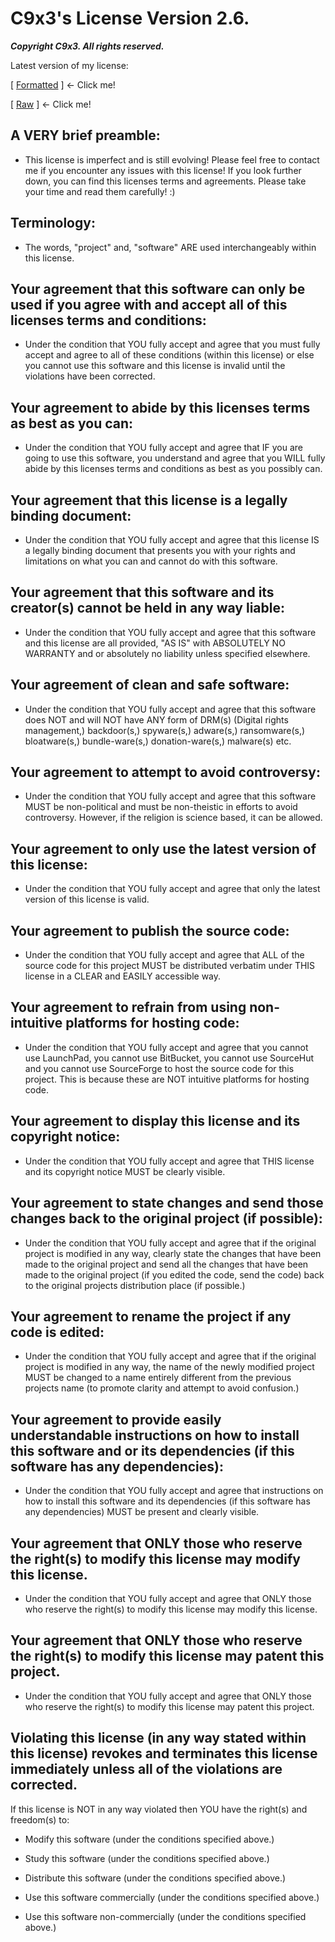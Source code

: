 # C9x3's License Version 2.6.



***Copyright C9x3. All rights reserved.***



Latest version of my license: 



[ [Formatted](https://gitlab.com/c9x3/license/-/blob/main/LICENSE.md) ] <- Click me!



[ [Raw](https://gitlab.com/c9x3/license/-/raw/main/LICENSE.md) ] <- Click me!



## A VERY brief preamble: 



- This license is imperfect and is still evolving! Please feel free to contact me if you encounter any issues with this license! If you look further down, you can find this licenses terms and agreements. Please take your time and read them carefully! :)



## Terminology: 



- The words, "project" and, "software" ARE used interchangeably within this license.



## Your agreement that this software can only be used if you agree with and accept all of this licenses terms and conditions:



- Under the condition that YOU fully accept and agree that you must fully accept and agree to all of these conditions (within this license) or else you cannot use this software and this license is invalid until the violations have been corrected. 



## Your agreement to abide by this licenses terms as best as you can:



- Under the condition that YOU fully accept and agree that IF you are going to use this software, you understand and agree that you WILL fully abide by this licenses terms and conditions as best as you possibly can.



## Your agreement that this license is a legally binding document:



- Under the condition that YOU fully accept and agree that this license IS a legally binding document that presents you with your rights and limitations on what you can and cannot do with this software. 



## Your agreement that this software and its creator(s) cannot be held in any way liable:



- Under the condition that YOU fully accept and agree that this software and this license are all provided, "AS IS" with ABSOLUTELY NO WARRANTY and or absolutely no liability unless specified elsewhere.



## Your agreement of clean and safe software: 



- Under the condition that YOU fully accept and agree that this software does NOT and will NOT have ANY form of DRM(s) (Digital rights management,) backdoor(s,) spyware(s,) adware(s,) ransomware(s,) bloatware(s,) bundle-ware(s,) donation-ware(s,) malware(s) etc. 



## Your agreement to attempt to avoid controversy:



- Under the condition that YOU fully accept and agree that this software MUST be non-political and must be non-theistic in efforts to avoid controversy. However, if the religion is science based, it can be allowed. 



## Your agreement to only use the latest version of this license: 



- Under the condition that YOU fully accept and agree that only the latest version of this license is valid.



## Your agreement to publish the source code:



- Under the condition that YOU fully accept and agree that ALL of the source code for this project MUST be distributed verbatim under THIS license in a CLEAR and EASILY accessible way. 



## Your agreement to refrain from using non-intuitive platforms for hosting code: 



- Under the condition that YOU fully accept and agree that you cannot use LaunchPad, you cannot use BitBucket, you cannot use SourceHut and you cannot use SourceForge to host the source code for this project. This is because these are NOT intuitive platforms for hosting code.



## Your agreement to display this license and its copyright notice:



- Under the condition that YOU fully accept and agree that THIS license and its copyright notice MUST be clearly visible.



## Your agreement to state changes and send those changes back to the original project (if possible):



- Under the condition that YOU fully accept and agree that if the original project is modified in any way, clearly state the changes that have been made to the original project and send all the changes that have been made to the original project (if you edited the code, send the code) back to the original projects distribution place (if possible.)



## Your agreement to rename the project if any code is edited:



- Under the condition that YOU fully accept and agree that if the original project is modified in any way, the name of the newly modified project MUST be changed to a name entirely different from the previous projects name (to promote clarity and attempt to avoid confusion.)



## Your agreement to provide easily understandable instructions on how to install this software and or its dependencies (if this software has any dependencies):



- Under the condition that YOU fully accept and agree that instructions on how to install this software and its dependencies (if this software has any dependencies) MUST be present and clearly visible.



## Your agreement that ONLY those who reserve the right(s) to modify this license may modify this license.



- Under the condition that YOU fully accept and agree that ONLY those who reserve the right(s) to modify this license may modify this license.



## Your agreement that ONLY those who reserve the right(s) to modify this license may patent this project.


- Under the condition that YOU fully accept and agree that ONLY those who reserve the right(s) to modify this license may patent this project.



## Violating this license (in any way stated within this license) revokes and terminates this license immediately unless all of the violations are corrected. 



If this license is NOT in any way violated then YOU have the right(s) and freedom(s) to:



- Modify this software (under the conditions specified above.)



- Study this software (under the conditions specified above.)



- Distribute this software (under the conditions specified above.)



- Use this software commercially (under the conditions specified above.)



- Use this software non-commercially (under the conditions specified above.)


